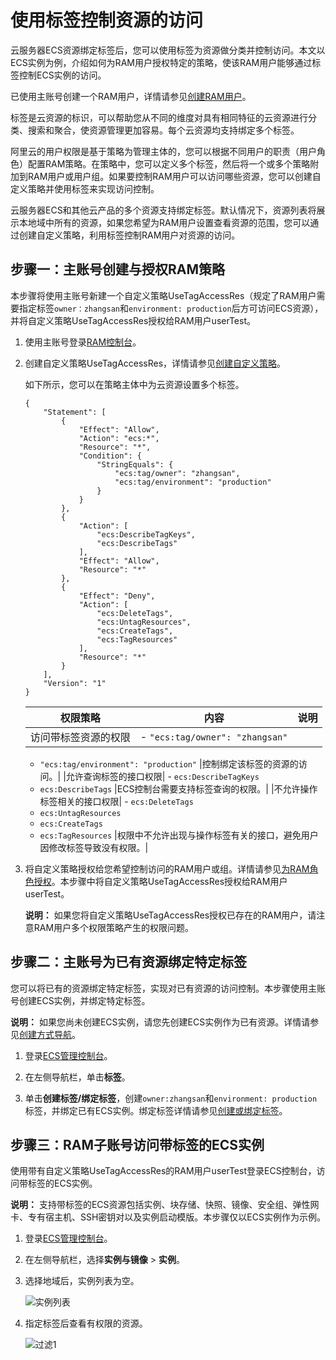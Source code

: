 # 使用标签控制资源的访问

云服务器ECS资源绑定标签后，您可以使用标签为资源做分类并控制访问。本文以ECS实例为例，介绍如何为RAM用户授权特定的策略，使该RAM用户能够通过标签控制ECS实例的访问。

已使用主账号创建一个RAM用户，详情请参见[创建RAM用户](/cn.zh-CN/用户管理/基本操作/创建RAM用户.md)。

标签是云资源的标识，可以帮助您从不同的维度对具有相同特征的云资源进行分类、搜索和聚合，使资源管理更加容易。每个云资源均支持绑定多个标签。

阿里云的用户权限是基于策略为管理主体的，您可以根据不同用户的职责（用户角色）配置RAM策略。在策略中，您可以定义多个标签，然后将一个或多个策略附加到RAM用户或用户组。如果要控制RAM用户可以访问哪些资源，您可以创建自定义策略并使用标签来实现访问控制。

云服务器ECS和其他云产品的多个资源支持绑定标签。默认情况下，资源列表将展示本地域中所有的资源，如果您希望为RAM用户设置查看资源的范围，您可以通过创建自定义策略，利用标签控制RAM用户对资源的访问。

## 步骤一：主账号创建与授权RAM策略

本步骤将使用主账号新建一个自定义策略UseTagAccessRes（规定了RAM用户需要指定标签`owner：zhangsan`和`environment: production`后方可访问ECS资源），并将自定义策略UseTagAccessRes授权给RAM用户userTest。

1.  使用主账号登录[RAM控制台](https://ram.console.aliyun.com/)。

2.  创建自定义策略UseTagAccessRes，详情请参见[创建自定义策略](/cn.zh-CN/权限策略管理/自定义策略/创建自定义策略.md)。

    如下所示，您可以在策略主体中为云资源设置多个标签。

    ```
    {
        "Statement": [
            {
                "Effect": "Allow",
                "Action": "ecs:*",
                "Resource": "*",
                "Condition": {
                    "StringEquals": {
                        "ecs:tag/owner": "zhangsan",
                        "ecs:tag/environment": "production"
                    }
                }
            },
            {
                "Action": [
                    "ecs:DescribeTagKeys",
                    "ecs:DescribeTags"
                ],
                "Effect": "Allow",
                "Resource": "*"
            },
            {
                "Effect": "Deny",
                "Action": [
                    "ecs:DeleteTags",
                    "ecs:UntagResources",
                    "ecs:CreateTags",
                    "ecs:TagResources"
                ],
                "Resource": "*"
            }
        ],
        "Version": "1"
    }
    ```

    |权限策略|内容|说明|
    |----|--|--|
    |访问带标签资源的权限|    -   `"ecs:tag/owner": "zhangsan"`
    -   `"ecs:tag/environment": "production"`
|控制绑定该标签的资源的访问。|
    |允许查询标签的接口权限|    -   `ecs:DescribeTagKeys`
    -   `ecs:DescribeTags`
|ECS控制台需要支持标签查询的权限。|
    |不允许操作标签相关的接口权限|    -   `ecs:DeleteTags`
    -   `ecs:UntagResources`
    -   `ecs:CreateTags`
    -   `ecs:TagResources`
|权限中不允许出现与操作标签有关的接口，避免用户因修改标签导致没有权限。|

3.  将自定义策略授权给您希望控制访问的RAM用户或组。详情请参见[为RAM角色授权](/cn.zh-CN/角色管理/为RAM角色授权.md)。本步骤中将自定义策略UseTagAccessRes授权给RAM用户userTest。

    **说明：** 如果您将自定义策略UseTagAccessRes授权已存在的RAM用户，请注意RAM用户多个权限策略产生的权限问题。


## 步骤二：主账号为已有资源绑定特定标签

您可以将已有的资源绑定特定标签，实现对已有资源的访问控制。本步骤使用主账号创建ECS实例，并绑定特定标签。

**说明：** 如果您尚未创建ECS实例，请您先创建ECS实例作为已有资源。详情请参见[创建方式导航](/cn.zh-CN/实例/创建实例/创建方式导航.md)。

1.  登录[ECS管理控制台](https://ecs.console.aliyun.com)。

2.  在左侧导航栏，单击**标签**。

3.  单击**创建标签/绑定标签**，创建`owner:zhangsan`和`environment: production`标签，并绑定已有ECS实例。绑定标签详情请参见[创建或绑定标签](/cn.zh-CN/标签与资源/标签/管理标签/创建或绑定标签.md)。


## 步骤三：RAM子账号访问带标签的ECS实例

使用带有自定义策略UseTagAccessRes的RAM用户userTest登录ECS控制台，访问带标签的ECS实例。

**说明：** 支持带标签的ECS资源包括实例、块存储、快照、镜像、安全组、弹性网卡、专有宿主机、SSH密钥对以及实例启动模版。本步骤仅以ECS实例作为示例。

1.  登录[ECS管理控制台](https://ecs.console.aliyun.com)。

2.  在左侧导航栏，选择**实例与镜像** \> **实例**。

3.  选择地域后，实例列表为空。

    ![实例列表](https://static-aliyun-doc.oss-accelerate.aliyuncs.com/assets/img/zh-CN/5234559951/p75181.png)

4.  指定标签后查看有权限的资源。

    ![过滤1](https://static-aliyun-doc.oss-accelerate.aliyuncs.com/assets/img/zh-CN/6234559951/p75185.png)


